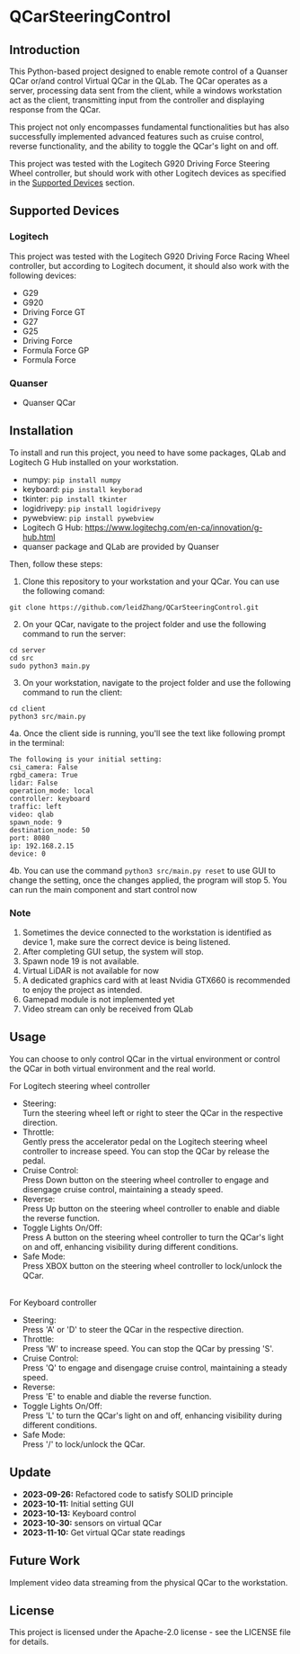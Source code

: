 # QCarSteeringControl 
## Introduction 
This Python-based project designed to enable remote control of a Quanser QCar or/and control Virtual QCar in the QLab. The QCar operates as a server, processing data sent from the client, while a windows workstation act as the client, transmitting input from the controller and displaying response from the QCar. 

This project not only encompasses fundamental functionalities but has also successfully implemented advanced features such as cruise control, reverse functionality, and the ability to toggle the QCar's light on and off. 

This project was tested with the Logitech G920 Driving Force Steering Wheel controller, but should work with other Logitech devices as specified in the [Supported Devices](#supported-devices) section. 

## Supported Devices 
### Logitech 
This project was tested with the Logitech G920 Driving Force Racing Wheel controller, but according to Logitech document, it should also work with the following devices:  
- G29
- G920
- Driving Force GT
- G27
- G25
- Driving Force
- Formula Force GP
- Formula Force
### Quanser 
- Quanser QCar

## Installation 
To install and run this project, you need to have some packages, QLab and Logitech G Hub installed on your workstation. 
- numpy: `pip install numpy`
- keyboard: `pip install keyborad`
- tkinter: `pip install tkinter`
- logidrivepy: `pip install logidrivepy`
- pywebview: `pip install pywebview`
- Logitech G Hub: https://www.logitechg.com/en-ca/innovation/g-hub.html
- quanser package and QLab are provided by Quanser

Then, follow these steps: 
1. Clone this repository to your workstation and your QCar. You can use the following comand:
```
git clone https://github.com/leidZhang/QCarSteeringControl.git
```

2. On your QCar, navigate to the project folder and use the following command to run the server:
```
cd server
cd src
sudo python3 main.py
```
3. On your workstation, navigate to the project folder and use the following command to run the client:
```
cd client
python3 src/main.py
```
4a. Once the client side is running, you'll see the text like following prompt in the terminal:
```
The following is your initial setting: 
csi_camera: False
rgbd_camera: True
lidar: False
operation_mode: local
controller: keyboard
traffic: left
video: qlab
spawn_node: 9
destination_node: 50
port: 8080
ip: 192.168.2.15
device: 0
```
4b. You can use the command `python3 src/main.py reset` to use GUI to change the setting, once the changes applied, the program will stop
5. You can run the main component and start control now

### Note 
1. Sometimes the device connected to the workstation is identified as device 1, make sure the correct device is being listened.
2. After completing GUI setup, the system will stop.
3. Spawn node 19 is not available.
4. Virtual LiDAR is not available for now
5. A dedicated graphics card with at least Nvidia GTX660 is recommended to enjoy the project as intended.
6. Gamepad module is not implemented yet
7. Video stream can only be received from QLab

## Usage 
You can choose to only control QCar in the virtual environment or control the QCar in both virtual environment and the real world. 

For Logitech steering wheel controller
- Steering: 
  <br>Turn the steering wheel left or right to steer the QCar in the respective direction.
- Throttle:
  <br>Gently press the accelerator pedal on the Logitech steering wheel controller to increase speed. You can stop the QCar by release the pedal.
- Cruise Control:
  <br>Press Down button on the steering wheel controller to engage and disengage cruise control, maintaining a steady speed.
- Reverse:
  <br>Press Up button on the steering wheel controller to enable and diable the reverse function.
- Toggle Lights On/Off:
  <br>Press A button on the steering wheel controller to turn the QCar's light on and off, enhancing visibility during different conditions.
- Safe Mode: 
  <br>Press XBOX button on the steering wheel controller to lock/unlock the QCar.
  
<br>For Keyboard controller
- Steering:
  <br>Press 'A' or 'D' to steer the QCar in the respective direction.
- Throttle:
  <br>Press 'W' to increase speed. You can stop the QCar by pressing 'S'. 
- Cruise Control:
  <br>Press 'Q' to engage and disengage cruise control, maintaining a steady speed.
- Reverse:
  <br>Press 'E' to enable and diable the reverse function.
- Toggle Lights On/Off:
  <br>Press 'L' to turn the QCar's light on and off, enhancing visibility during different conditions.
- Safe Mode:
  <br>Press '/' to lock/unlock the QCar.
## Update 
- <b>2023-09-26:</b> Refactored code to satisfy SOLID principle
- <b>2023-10-11:</b> Initial setting GUI
- <b>2023-10-13:</b> Keyboard control
- <b>2023-10-30:</b> sensors on virtual QCar
- <b>2023-11-10:</b> Get virtual QCar state readings 
## Future Work 
Implement video data streaming from the physical QCar to the workstation.

## License
This project is licensed under the Apache-2.0 license - see the LICENSE file for details.
